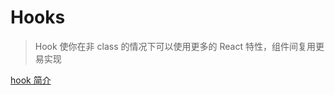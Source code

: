 # Hooks

> Hook 使你在非 class 的情况下可以使用更多的 React 特性，组件间复用更易实现

[hook 简介](https://zh-hans.reactjs.org/docs/hooks-intro.html)
